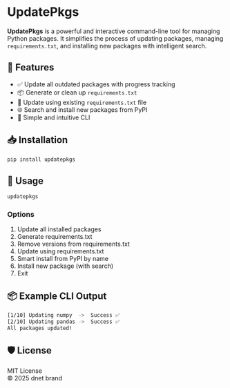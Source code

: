 # UpdatePkgs

**UpdatePkgs** is a powerful and interactive command-line tool for managing Python packages. It simplifies the process of updating packages, managing `requirements.txt`, and installing new packages with intelligent search.

## 🔧 Features

- ✅ Update all outdated packages with progress tracking
- 📦 Generate or clean up `requirements.txt`
- 📄 Update using existing `requirements.txt` file
- 🌐 Search and install new packages from PyPI
- 🚀 Simple and intuitive CLI

## 📥 Installation

```bash
pip install updatepkgs
```

## 🚀 Usage

```bash
updatepkgs
```

### Options
1. Update all installed packages
2. Generate requirements.txt
3. Remove versions from requirements.txt
4. Update using requirements.txt
5. Smart install from PyPI by name
6. Install new package (with search)
0. Exit

## 📦 Example CLI Output

```bash
[1/10] Updating numpy  ->  Success ✅
[2/10] Updating pandas ->  Success ✅
All packages updated!
```

## 🛡 License

MIT License  
© 2025 dnet brand